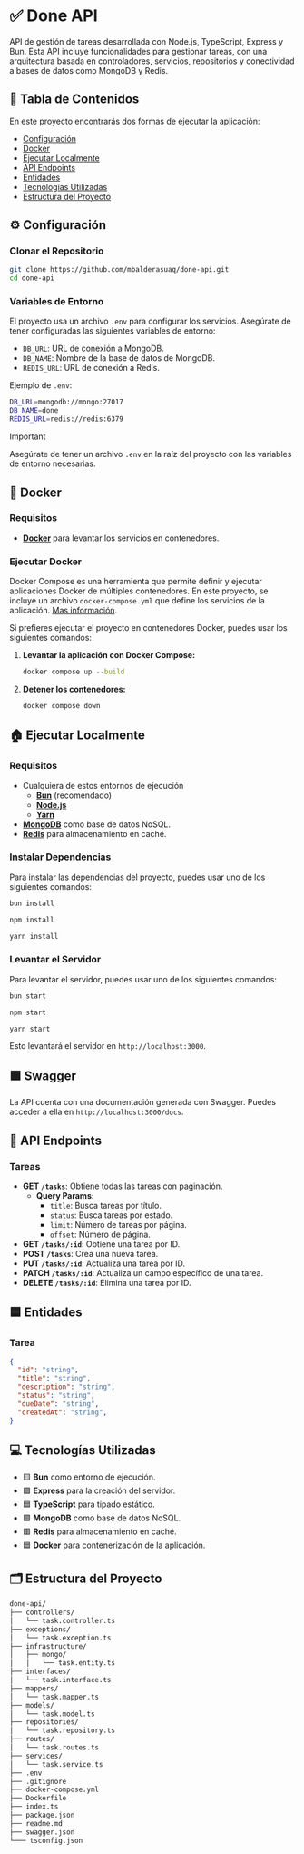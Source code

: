 # ✅ Done API

API de gestión de tareas desarrollada con Node.js, TypeScript, Express y Bun. Esta API incluye funcionalidades para gestionar tareas, con una arquitectura basada en controladores, servicios, repositorios y conectividad a bases de datos como MongoDB y Redis. 

## 🔡 Tabla de Contenidos

En este proyecto encontrarás dos formas de ejecutar la aplicación:

- [Configuración](#configuración)
- [Docker](#docker)
- [Ejecutar Localmente](#ejecutar-localmente)
- [API Endpoints](#api-endpoints)
- [Entidades](#entidades)
- [Tecnologías Utilizadas](#tecnologías-utilizadas)
- [Estructura del Proyecto](#estructura-del-proyecto)

## ⚙️ Configuración

### Clonar el Repositorio

```bash
git clone https://github.com/mbalderasuaq/done-api.git
cd done-api
```

### Variables de Entorno

El proyecto usa un archivo `.env` para configurar los servicios. Asegúrate de tener configuradas las siguientes variables de entorno:

- `DB_URL`: URL de conexión a MongoDB.
- `DB_NAME`: Nombre de la base de datos de MongoDB.
- `REDIS_URL`: URL de conexión a Redis.

Ejemplo de `.env`:

```bash
DB_URL=mongodb://mongo:27017
DB_NAME=done
REDIS_URL=redis://redis:6379
```

>[!IMPORTANT]
> Asegúrate de tener un archivo `.env` en la raíz del proyecto con las variables de entorno necesarias.

## 🐳 Docker

### Requisitos

- [**Docker**](https://www.docker.com/) para levantar los servicios en contenedores.

### Ejecutar Docker

Docker Compose es una herramienta que permite definir y ejecutar aplicaciones Docker de múltiples contenedores. En este proyecto, se incluye un archivo `docker-compose.yml` que define los servicios de la aplicación. [Mas información](https://docs.docker.com/compose/).

Si prefieres ejecutar el proyecto en contenedores Docker, puedes usar los siguientes comandos:

1. **Levantar la aplicación con Docker Compose:**

   ```bash
   docker compose up --build
   ```

2. **Detener los contenedores:**

   ```bash
   docker compose down
   ```

## 🏠 Ejecutar Localmente

### Requisitos

- Cualquiera de estos entornos de ejecución 
    - [**Bun**](https://bun.sh/) (recomendado)
    - [**Node.js**](https://nodejs.org/)
    - [**Yarn**](https://yarnpkg.com/)
- [**MongoDB**](https://www.mongodb.com/) como base de datos NoSQL.
- [**Redis**](https://redis.io/) para almacenamiento en caché.

### Instalar Dependencias

Para instalar las dependencias del proyecto, puedes usar uno de los siguientes comandos:

```bash
bun install
```
```bash
npm install
```
```bash
yarn install
```

### Levantar el Servidor

Para levantar el servidor, puedes usar uno de los siguientes comandos:

```bash
bun start
```
```bash
npm start
```
```bash
yarn start
```

Esto levantará el servidor en `http://localhost:3000`.

## 🟩 Swagger

La API cuenta con una documentación generada con Swagger. Puedes acceder a ella en `http://localhost:3000/docs`.

## 🔗 API Endpoints

### Tareas

- **GET `/tasks`**: Obtiene todas las tareas con paginación.
    - **Query Params:**
        - `title`: Busca tareas por título.
        - `status`: Busca tareas por estado.
        - `limit`: Número de tareas por página.
        - `offset`: Número de página.
- **GET `/tasks/:id`**: Obtiene una tarea por ID.
- **POST `/tasks`**: Crea una nueva tarea.
- **PUT `/tasks/:id`**: Actualiza una tarea por ID.
- **PATCH `/tasks/:id`**: Actualiza un campo específico de una tarea.
- **DELETE `/tasks/:id`**: Elimina una tarea por ID.

## 🟦 Entidades

### Tarea

```json
{
  "id": "string",
  "title": "string",
  "description": "string",
  "status": "string",
  "dueDate": "string",
  "createdAt": "string",
}
```

## 💻 Tecnologías Utilizadas

- 🟨 **Bun** como entorno de ejecución.
- 🟩 **Express** para la creación del servidor.
- 🟦 **TypeScript** para tipado estático.
- 🟩 **MongoDB** como base de datos NoSQL.
- 🟥 **Redis** para almacenamiento en caché.
- 🟦 **Docker** para contenerización de la aplicación.

## 🗂️ Estructura del Proyecto

```bash
done-api/
├── controllers/
│   └── task.controller.ts
├── exceptions/
│   └── task.exception.ts
├── infrastructure/
│   ├── mongo/
│   │   └── task.entity.ts
├── interfaces/
│   └── task.interface.ts
├── mappers/
│   └── task.mapper.ts
├── models/
│   └── task.model.ts
├── repositories/
│   └── task.repository.ts
├── routes/
│   └── task.routes.ts 
├── services/
│   └── task.service.ts                        
├── .env   
├── .gitignore 
├── docker-compose.yml                       
├── Dockerfile   
├── index.ts                           
├── package.json 
├── readme.md                 
├── swagger.json                  
└─── tsconfig.json                                  
```
